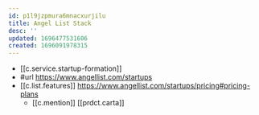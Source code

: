 ```yaml
---
id: p1l9jzpmura6mnacxurjilu
title: Angel List Stack
desc: ''
updated: 1696477531606
created: 1696091978315
---
```


- [[c.service.startup-formation]]
- #url https://www.angellist.com/startups
- [[c.list.features]] https://www.angellist.com/startups/pricing#pricing-plans
  - [[c.mention]] [[prdct.carta]]